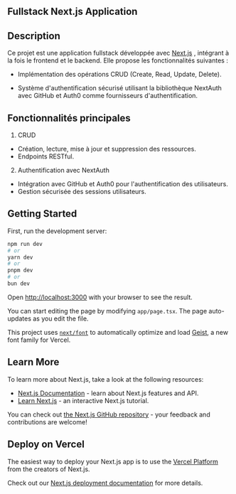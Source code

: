 ## Fullstack Next.js Application




## Description

Ce projet est une application fullstack développée avec [Next.js](https://nextjs.org) , intégrant à la fois le frontend et le backend. Elle propose les fonctionnalités suivantes :

- Implémentation des opérations CRUD (Create, Read, Update, Delete).

- Système d'authentification sécurisé utilisant la bibliothèque NextAuth avec GitHub et Auth0 comme fournisseurs d'authentification.

## Fonctionnalités principales

1. CRUD

- Création, lecture, mise à jour et suppression des ressources.
- Endpoints RESTful.

2. Authentification avec NextAuth

- Intégration avec GitHub et Auth0 pour l'authentification des utilisateurs.
- Gestion sécurisée des sessions utilisateurs.

## Getting Started

First, run the development server:

```bash
npm run dev
# or
yarn dev
# or
pnpm dev
# or
bun dev
```

Open [http://localhost:3000](http://localhost:3000) with your browser to see the result.

You can start editing the page by modifying `app/page.tsx`. The page auto-updates as you edit the file.

This project uses [`next/font`](https://nextjs.org/docs/app/building-your-application/optimizing/fonts) to automatically optimize and load [Geist](https://vercel.com/font), a new font family for Vercel.

## Learn More

To learn more about Next.js, take a look at the following resources:

- [Next.js Documentation](https://nextjs.org/docs) - learn about Next.js features and API.
- [Learn Next.js](https://nextjs.org/learn) - an interactive Next.js tutorial.

You can check out [the Next.js GitHub repository](https://github.com/vercel/next.js) - your feedback and contributions are welcome!

## Deploy on Vercel

The easiest way to deploy your Next.js app is to use the [Vercel Platform](https://vercel.com/new?utm_medium=default-template&filter=next.js&utm_source=create-next-app&utm_campaign=create-next-app-readme) from the creators of Next.js.

Check out our [Next.js deployment documentation](https://nextjs.org/docs/app/building-your-application/deploying) for more details.
